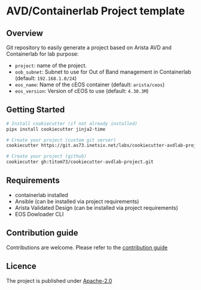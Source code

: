 # AVD/Containerlab Project template

## Overview

Git repository to easily generate a project based on Arista AVD and Containerlab for lab purpose:

- `project`: name of the project.
- `oob_subnet`: Subnet to use for Out of Band management in Containerlab (default: `192.168.1.0/24`)
- `eos_name`: Name of the cEOS container (default: `arista/ceos`)
- `eos_version`: Version of cEOS to use (default: `4.30.3M`)


## Getting Started

```bash
# Install cookiecutter (if not already installed)
pipx install cookiecutter jinja2-time

# Create your project (custom git server)
cookiecutter https://git.as73.inetsix.net/labs/cookiecutter-avdlab-project.git

# Create your project (github)
cookiecutter gh:titom73/cookiecutter-avdlab-project.git
```

## Requirements

- containerlab installed
- Ansible (can be installed via project requirements)
- Arista Validated Design (can be installed via project requirements)
- EOS Dowloader CLI

## Contribution guide

Contributions are welcome. Please refer to the [contribution guide](./CONTRIBUTING.md)

## Licence

The project is published under [Apache-2.0](./LICENCE)
